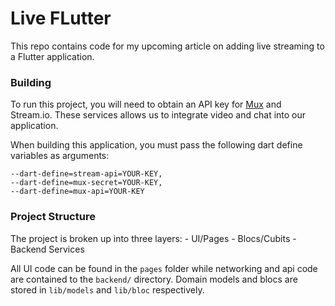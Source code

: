# Live FLutter 
This repo contains code for my upcoming article on adding live streaming to a Flutter application. 

### Building 
To run this project, you will need to obtain an API key for [Mux](https://www.mux.com) and Stream.io. These services allows us to integrate video and chat into our application.

When building this application, you must pass the following dart define variables as arguments:
```
--dart-define=stream-api=YOUR-KEY,
--dart-define=mux-secret=YOUR-KEY,
--dart-define=mux-api=YOUR-KEY
```

### Project Structure
The project is broken up into three layers:
    - UI/Pages
    - Blocs/Cubits
    - Backend Services

All UI code can be found in the `pages` folder while networking and api code are contained to the `backend/` directory. Domain models and blocs are stored in `lib/models` and `lib/bloc` respectively. 